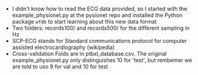 - I didn't know how to read the ECG data provided, so I started with the example_physionet.py at the pysionet repo and installed the Python package `wfdb` to start learning about this new data format
- Two folders: records100/ and records500/ for the different sampling in Hz
- SCP-ECG stands for Standard communications protocol for computer assisted electrocardiography (wikipedia)
- Cross-validation Folds are in ptbxl_database.csv. The original example_physionet.py only distinguishes 10 for 'test', but rembemer we are told to uso 9 for val and 10 for test

